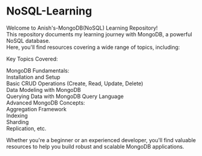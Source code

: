 # NoSQL-Learning

Welcome to Anish's-MongoDB(NoSQL) Learning Repository!<br>
This repository documents my learning journey with MongoDB, a powerful NoSQL database. <br>Here, you'll find resources covering a wide range of topics, including:

Key Topics Covered:

MongoDB Fundamentals:<br>
Installation and Setup<br>
Basic CRUD Operations (Create, Read, Update, Delete)<br>
Data Modeling with MongoDB<br>
Querying Data with MongoDB Query Language<br>
Advanced MongoDB Concepts:<br>
Aggregation Framework<br>
Indexing<br>
Sharding<br>
Replication, etc.<br>

Whether you're a beginner or an experienced developer, you'll find valuable resources to help you build robust and scalable MongoDB applications.

